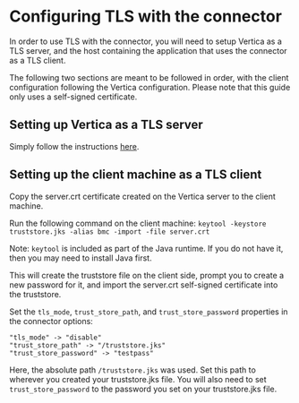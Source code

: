 # Configuring TLS with the connector

In order to use TLS with the connector, you will need to setup Vertica as a TLS server, and the host containing the application that uses the connector as a TLS client.

The following two sections are meant to be followed in order, with the client configuration following the Vertica configuration. Please note that this guide only uses a self-signed certificate.

## Setting up Vertica as a TLS server

Simply follow the instructions [here](https://www.vertica.com/kb/Using-SSL-Server-Authentication-with-Vertica-Validating-Your-SSL/Content/BestPractices/Using-SSL-Server-Authentication-with-Vertica-Validating-Your-SSL.htm).

## Setting up the client machine as a TLS client

Copy the server.crt certificate created on the Vertica server to the client machine.

Run the following command on the client machine:
`keytool -keystore truststore.jks -alias bmc -import -file server.crt`

Note: `keytool` is included as part of the Java runtime. If you do not have it, then you may need to install Java first.

This will create the truststore file on the client side, prompt you to create a new password for it, and import the server.crt self-signed certificate into the truststore.

Set the `tls_mode`, `trust_store_path`, and `trust_store_password` properties in the connector options:
```
"tls_mode" -> "disable"
"trust_store_path" -> "/truststore.jks"
"trust_store_password" -> "testpass"
```

Here, the absolute path `/truststore.jks` was used. Set this path to wherever you created your truststore.jks file. You will also need to set `trust_store_password` to the password you set on your truststore.jks file.